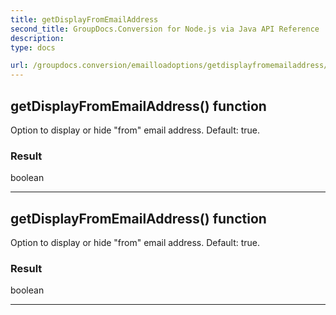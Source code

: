 ```yaml
---
title: getDisplayFromEmailAddress
second_title: GroupDocs.Conversion for Node.js via Java API Reference
description: 
type: docs

url: /groupdocs.conversion/emailloadoptions/getdisplayfromemailaddress/
---
```


## getDisplayFromEmailAddress()  function

 Option to display or hide "from" email address. Default: true.
 

### Result
boolean


---


## getDisplayFromEmailAddress()  function

 Option to display or hide "from" email address. Default: true.
 

### Result
boolean


---


